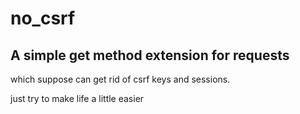 no_csrf
=======

## A simple get method extension for requests

which suppose can get rid of csrf keys and sessions.

just try to make life a little easier
